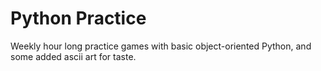 # Python Practice
Weekly hour long practice games with basic object-oriented Python, and some added ascii art for taste.